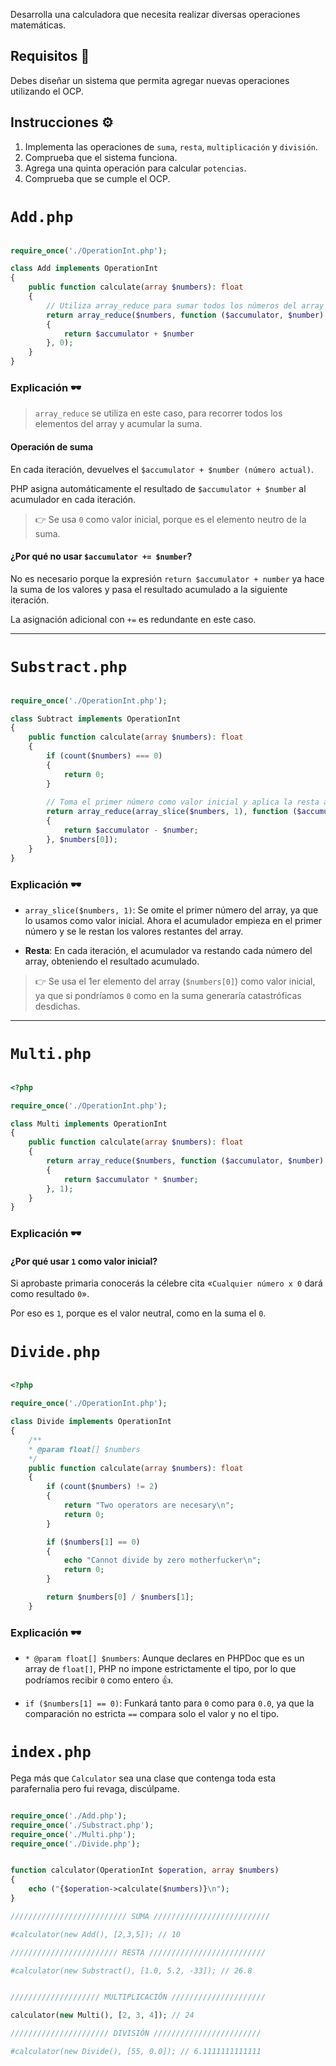 

Desarrolla una calculadora que necesita realizar diversas operaciones matemáticas.

## Requisitos 🎯
Debes diseñar un sistema que permita agregar nuevas operaciones utilizando el OCP.

## Instrucciones ⚙️

1. Implementa las operaciones de `suma`, `resta`, `multiplicación` y `división`.
2. Comprueba que el sistema funciona.
3. Agrega una quinta operación para calcular `potencias`.
4. Comprueba que se cumple el OCP.

# `Add.php`

```php

require_once('./OperationInt.php');

class Add implements OperationInt
{
    public function calculate(array $numbers): float 
    {
        // Utiliza array_reduce para sumar todos los números del array
        return array_reduce($numbers, function ($accumulator, $number) 
        {
            return $accumulator + $number
        }, 0);
    }
}

```
### Explicación 🕶️

> `array_reduce` se utiliza en este caso, para recorrer todos los elementos del array y acumular la suma.

#### Operación de suma

En cada iteración, devuelves el `$accumulator + $number (número actual)`.

PHP asigna automáticamente el resultado de `$accumulator + $number` al acumulador en cada iteración.

> 👉 Se usa `0` como valor inicial, porque es el elemento neutro de la suma.

#### ¿Por qué no usar `$accumulator += $number`?
No es necesario porque la expresión `return $accumulator + number` ya hace la suma de los valores y pasa el resultado acumulado a la siguiente iteración. 

La asignación adicional con `+=` es redundante en este caso.

---

# `Substract.php`

```php

require_once('./OperationInt.php');

class Subtract implements OperationInt
{
    public function calculate(array $numbers): float 
    {
        if (count($numbers) === 0)
        {
            return 0; 
        }
        
        // Toma el primer número como valor inicial y aplica la resta a los demás
        return array_reduce(array_slice($numbers, 1), function ($accumulator, $number) 
        {
            return $accumulator - $number;
        }, $numbers[0]);
    }
}

```

### Explicación 🕶️

- `array_slice($numbers, 1)`: Se omite el primer número del array, ya que lo usamos como valor inicial. Ahora el acumulador empieza en el primer número y se le restan los valores restantes del array.

- __Resta__: En cada iteración, el acumulador va restando cada número del array, obteniendo el resultado acumulado.

> 👉 Se usa el 1er elemento del array (`$numbers[0]`) como valor inicial, ya que si pondríamos `0` como en la suma generaría catastróficas desdichas. 

---

# `Multi.php`

```php

<?php

require_once('./OperationInt.php');

class Multi implements OperationInt
{
    public function calculate(array $numbers): float 
    {
        return array_reduce($numbers, function ($accumulator, $number) 
        {
            return $accumulator * $number;
        }, 1);
    }
}
```

### Explicación 🕶️

#### ¿Por qué usar `1` como valor inicial?

Si aprobaste primaria conocerás la célebre cita «`Cualquier número x 0` dará como resultado `0`». 

Por eso es `1`, porque es el valor neutral, como en la suma el `0`.


# `Divide.php`

```php

<?php

require_once('./OperationInt.php');

class Divide implements OperationInt
{
    /**
    * @param float[] $numbers
    */
    public function calculate(array $numbers): float 
    {
        if (count($numbers) != 2) 
        {
            return "Two operators are necesary\n";
            return 0;
        }

        if ($numbers[1] == 0) 
        {
            echo "Cannot divide by zero motherfucker\n";
            return 0;
        }  

        return $numbers[0] / $numbers[1];
    }
```

### Explicación 🕶️

- `* @param float[] $numbers`: Aunque declares en PHPDoc que es un array de `float[]`, PHP no impone estrictamente el tipo, por lo que podríamos recibir `0` como entero 👍.

- `if ($numbers[1] == 0)`: Funkará tanto para `0` como para `0.0`, ya que la comparación no estricta `==` compara solo el valor y no el tipo.


# `index.php`

Pega más que `Calculator` sea una clase que contenga toda esta parafernalia pero fui revaga, discúlpame.

```php

require_once('./Add.php');
require_once('./Substract.php');
require_once('./Multi.php');
require_once('./Divide.php');


function calculator(OperationInt $operation, array $numbers) 
{
    echo ("{$operation->calculate($numbers)}\n");
}

////////////////////////// SUMA //////////////////////////

#calculator(new Add(), [2,3,5]); // 10

//////////////////////// RESTA //////////////////////////

#calculator(new Substract(), [1.0, 5.2, -33]); // 26.8


//////////////////// MULTIPLICACIÓN /////////////////////

calculator(new Multi(), [2, 3, 4]); // 24

////////////////////// DIVISIÓN ////////////////////////

#calculator(new Divide(), [55, 0.0]); // 6.1111111111111

```





